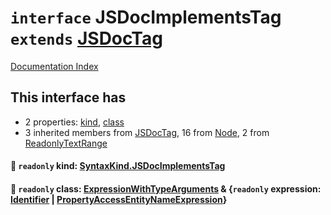 # `interface` JSDocImplementsTag `extends` [JSDocTag](../interface.JSDocTag/README.md)

[Documentation Index](../README.md)

## This interface has

- 2 properties:
[kind](#-readonly-kind-syntaxkindjsdocimplementstag),
[class](#-readonly-class-expressionwithtypearguments--readonly-expression-identifier--propertyaccessentitynameexpression)
- 3 inherited members from [JSDocTag](../interface.JSDocTag/README.md), 16 from [Node](../interface.Node/README.md), 2 from [ReadonlyTextRange](../interface.ReadonlyTextRange/README.md)


#### 📄 `readonly` kind: [SyntaxKind.JSDocImplementsTag](../enum.SyntaxKind/README.md#jsdocimplementstag--329)



#### 📄 `readonly` class: [ExpressionWithTypeArguments](../interface.ExpressionWithTypeArguments/README.md) \& \{`readonly` expression: [Identifier](../interface.Identifier/README.md) | [PropertyAccessEntityNameExpression](../interface.PropertyAccessEntityNameExpression/README.md)}



